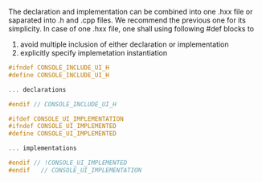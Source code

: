 The declaration and implementation can be combined into one .hxx file or saparated into .h and .cpp files. We recommend the previous one for its simplicity. In case of one .hxx file, one shall using following #def blocks to 
1. avoid multiple inclusion of either declaration or implementation
2. explicitly specify implemetation instantiation   

```c++
#ifndef CONSOLE_INCLUDE_UI_H 
#define CONSOLE_INCLUDE_UI_H

... declarations

#endif // CONSOLE_INCLUDE_UI_H

#ifdef CONSOLE_UI_IMPLEMENTATION
#ifndef CONSOLE_UI_IMPLEMENTED
#define CONSOLE_UI_IMPLEMENTED

... implementations

#endif // !CONSOLE_UI_IMPLEMENTED
#endif   // CONSOLE_UI_IMPLEMENTATION
```